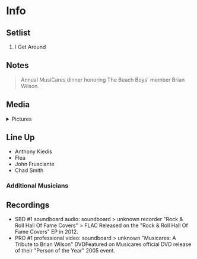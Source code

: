 # Info

## Setlist

1. I Get Around

## Notes

> Annual MusiCares dinner honoring The Beach Boys' member Brian Wilson.

## Media 

<details>
  <summary>Pictures</summary>
  <!--<img alt="Setlist" title="Setlist" src="_.jpg" height="200" />
  <img alt="Clipping" title="Clipping" src="_.jpg" height="200" />
  <img alt="Flyer" title="Flyer" src="_.jpg" height="200" />-->
</details>

## Line Up

* Anthony Kiedis
* Flea
* John Frusciante
* Chad Smith

### Additional Musicians

## Recordings

* SBD #1 soundboard audio: soundboard > unknown recorder "Rock & Roll Hall Of Fame Covers" > FLAC Released on the "Rock & Roll Hall Of Fame Covers" EP in 2012.
* PRO #1 professional video: soundboard > unknown "Musicares: A Tribute to Brian Wilson" DVDFeatured on Musicares official DVD release of their "Person of the Year" 2005 event.

